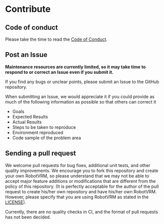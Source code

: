 # Contribute

## Code of conduct

Please take the time to read the [Code of Conduct](./CODE_OF_CONDUCT.md).

## Post an Issue

**Maintenance resources are currently limited, so it may take time to respond to or correct an Issue even if you submit it.**

If you find any bugs or unclear points, please submit an Issue to the GitHub repository.

When submitting an Issue, we would appreciate it if you could provide as much of the following information as possible so that others can correct it

- Goals
- Expected Results
- Actual Results
- Steps to be taken to reproduce
- Environment reproduced
- Code sample of the problem area

## Sending a pull request

We welcome pull requests for bug fixes, additional unit tests, and other quality improvements.
We encourage you to fork this repository and create your own RobotVRM, so please understand that we may not be able to accept major feature additions or modifications that are different from the policy of this repository.
(It is perfectly acceptable for the author of the pull request to create his/her own repository and have his/her own RobotVRM. However, please specify that you are using RobotVRM as stated in the [LICENSE](./LICENSE)).

Currently, there are no quality checks in CI, and the format of pull requests has not been decided.
